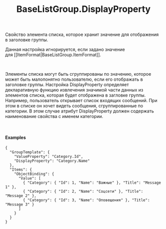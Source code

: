 ﻿---
layout: default
title: BaseListGroup.DisplayProperty
position: 3
categories: 
tags: 
---

Свойство элемента списка, которое хранит значение для отображения в заголовке группы.

Данная настройка игнорируется, если задано значение для [[ItemFormat|BaseListGroup.ItemFormat]].

   

Элементы списка могут быть сгруппированы по значению, которое может быть малопонятно пользователю, если его отображать в заголовке группы. Настройка DisplayProperty определяет декларативную функцию извлечения значимой части данных из элементов списка, которая будет отображена в загловке группы. Например, пользователь открывает список входящих сообщений. При этом в списке он хочет видеть сообщения, сгруппированные по категории. В этом случае атрибут DisplayProperty должен содержать наименование свойства с именем категории.

   

#### Examples

```
{
  "GroupTemplate": {
    "ValueProperty": "Category.Id",
    "DisplayProperty": "Category.Name"
  },
  "Items": {
    "ObjectBinding": {
      "Value": [
        { "Category": { "Id": 1, "Name": "Важные" }, "Title": "Message 1" },
        { "Category": { "Id": 2, "Name": "Соцсети" }, "Title": "Message 2" },
        { "Category": { "Id": 3, "Name": "Оповещения" }, "Title": "Message 3" }
      ]
    }
  }
}
```

 

 

